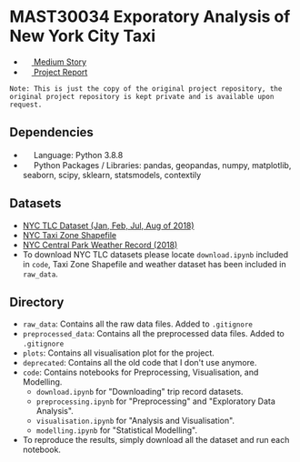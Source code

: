  # MAST30034 Exporatory Analysis of New York City Taxi
 * <img src="https://iconape.com/wp-content/files/ik/11613/png/medium.png" width="15" height="15"/><a href="https://medium.com/@haonanzhong/new-york-city-taxi-data-analysis-286e08b174a1"> Medium Story</a>
 * <img src="https://iconape.com/wp-content/files/ro/51720/png/dropbox-paper.png" width="15" height="15"/><a href="https://github.com/greysonchung/New-York-Taxi-Data-Analysis/blob/main/Project%201%20Report.pdf"> Project Report</a>

`Note: This is just the copy of the original project repository, the original project repository is kept private and is available upon request.`

 ## Dependencies
 - <img src="https://iconape.com/wp-content/files/zt/11663/png/python.png" width="15" height="15"/> Language: Python 3.8.8
 - <img src="https://iconape.com/wp-content/files/zt/11663/png/python.png" width="15" height="15"/> Python Packages / Libraries: pandas, geopandas, numpy, matplotlib, seaborn, scipy, sklearn, statsmodels, contextily

 ## Datasets
 - [NYC TLC Dataset (Jan, Feb, Jul, Aug of 2018)](https://www1.nyc.gov/site/tlc/about/tlc-trip-record-data.page)
 - [NYC Taxi Zone Shapefile](https://www1.nyc.gov/site/tlc/about/tlc-trip-record-data.page)
 - [NYC Central Park Weather Record (2018)](https://www.ncdc.noaa.gov/cdo-web/datasets/GHCND/stations/GHCND:USW00094728/detail)
 - To download NYC TLC datasets please locate `download.ipynb` included in `code`, Taxi Zone Shapefile and weather dataset has been included in `raw_data`.

 ## Directory
 - `raw_data`: Contains all the raw data files. Added to `.gitignore`
 - `preprocessed_data`: Contains all the preprocessed data files. Added to `.gitignore`
 - `plots`: Contains all visualisation plot for the project.
 - `deprecated`: Contains all the old code that I don't use anymore.
 - `code`: Contains notebooks for Preprocessing, Visualisation, and Modelling.
    - `download.ipynb` for "Downloading" trip record datasets.
    - `preprocessing.ipynb` for "Preprocessing" and "Exploratory Data Analysis".
    - `visualisation.ipynb` for "Analysis and Visualisation".
    - `modelling.ipynb` for "Statistical Modelling".
 - To reproduce the results, simply download all the dataset and run each notebook.
